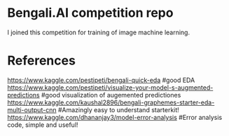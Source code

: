 # Bengali.AI competition repo  
I joined this competition for training of image machine learning.  

# References  
https://www.kaggle.com/pestipeti/bengali-quick-eda  #good EDA  
https://www.kaggle.com/pestipeti/visualize-your-model-s-augmented-predictions  #good visualization of augemented predictiones  
https://www.kaggle.com/kaushal2896/bengali-graphemes-starter-eda-multi-output-cnn #Amazingly easy to understand starterkit!  
https://www.kaggle.com/dhananjay3/model-error-analysis  #Error analysis code, simple and useful!
